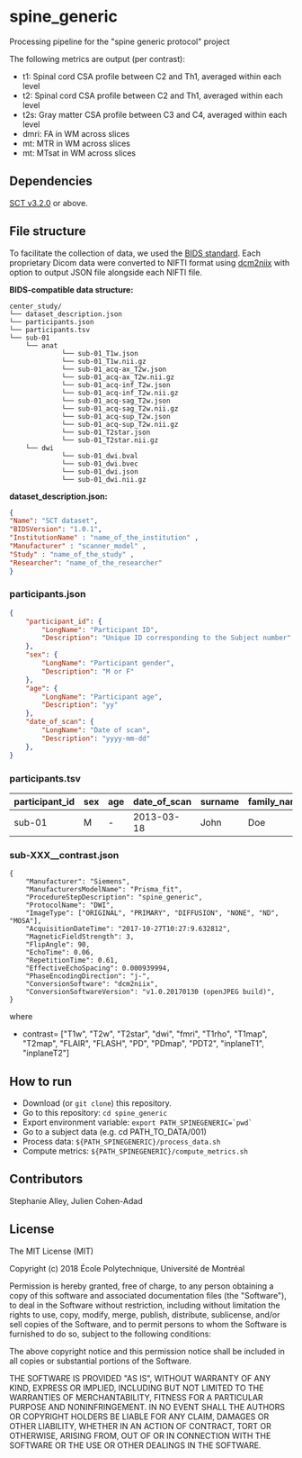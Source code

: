 # spine_generic

Processing pipeline for the "spine generic protocol" project 

The following metrics are output (per contrast):
- t1: Spinal cord CSA profile between C2 and Th1, averaged within each level
- t2: Spinal cord CSA profile between C2 and Th1, averaged within each level
- t2s: Gray matter CSA profile between C3 and C4, averaged within each level
- dmri: FA in WM across slices
- mt: MTR in WM across slices
- mt: MTsat in WM across slices

## Dependencies

[SCT v3.2.0](https://github.com/neuropoly/spinalcordtoolbox/releases/tag/v3.2.0) or above.


## File structure

To facilitate the collection of data, we used the [BIDS standard](http://bids.neuroimaging.io/). Each proprietary Dicom data were converted to NIFTI format using [dcm2niix](https://www.nitrc.org/plugins/mwiki/index.php/dcm2nii:MainPage) with option to output JSON file alongside each NIFTI file. 

**BIDS-compatible data structure:**
~~~
center_study/
└── dataset_description.json
└── participants.json
└── participants.tsv
└── sub-01
    └── anat
             └── sub-01_T1w.json
             └── sub-01_T1w.nii.gz
             └── sub-01_acq-ax_T2w.json
             └── sub-01_acq-ax_T2w.nii.gz
             └── sub-01_acq-inf_T2w.json
             └── sub-01_acq-inf_T2w.nii.gz
             └── sub-01_acq-sag_T2w.json
             └── sub-01_acq-sag_T2w.nii.gz
             └── sub-01_acq-sup_T2w.json
             └── sub-01_acq-sup_T2w.nii.gz
             └── sub-01_T2star.json
             └── sub-01_T2star.nii.gz
    └── dwi
             └── sub-01_dwi.bval
             └── sub-01_dwi.bvec
             └── sub-01_dwi.json
             └── sub-01_dwi.nii.gz
~~~
**dataset_description.json:**
```json
{
"Name": "SCT dataset",
"BIDSVersion": "1.0.1",
"InstitutionName" : "name_of_the_institution" ,
"Manufacturer" : "scanner_model" ,
"Study" : "name_of_the_study" ,
"Researcher": "name_of_the_researcher"
}
```
### participants.json
```json
{
    "participant_id": {
        "LongName": "Participant ID",
        "Description": "Unique ID corresponding to the Subject number"
    },
    "sex": {
        "LongName": "Participant gender",
        "Description": "M or F"
    },
    "age": {
        "LongName": "Participant age",
        "Description": "yy"
    },
    "date_of_scan": {
        "LongName": "Date of scan",
        "Description": "yyyy-mm-dd"
    },
}
```

### participants.tsv

|participant_id|sex|age|date_of_scan|surname|family_name|pathology|data_id|
| --- | --- | --- | --- | --- | --- | --- | --- |
|sub-01|M|-|2013-03-18|John|Doe|HC|amu_2017-virginie_AS|

### sub-XXX__contrast.json
```
{
	"Manufacturer": "Siemens",
	"ManufacturersModelName": "Prisma_fit",
	"ProcedureStepDescription": "spine_generic",
	"ProtocolName": "DWI",
	"ImageType": ["ORIGINAL", "PRIMARY", "DIFFUSION", "NONE", "ND", "MOSA"],
	"AcquisitionDateTime": "2017-10-27T10:27:9.632812",
	"MagneticFieldStrength": 3,
	"FlipAngle": 90,
	"EchoTime": 0.06,
	"RepetitionTime": 0.61,
	"EffectiveEchoSpacing": 0.000939994,
	"PhaseEncodingDirection": "j-",
	"ConversionSoftware": "dcm2niix",
	"ConversionSoftwareVersion": "v1.0.20170130 (openJPEG build)",
}
```

where 

- contrast= ["T1w", "T2w", "T2star", "dwi", "fmri", "T1rho", "T1map", "T2map", "FLAIR", "FLASH", "PD", "PDmap", "PDT2", "inplaneT1", "inplaneT2"]


## How to run

- Download (or `git clone`) this repository.
- Go to this repository: `cd spine_generic`
- Export environment variable: ``` export PATH_SPINEGENERIC=`pwd` ```
- Go to a subject data (e.g. cd PATH_TO_DATA/001)
- Process data: `${PATH_SPINEGENERIC}/process_data.sh`
- Compute metrics: `${PATH_SPINEGENERIC}/compute_metrics.sh`

## Contributors

Stephanie Alley, Julien Cohen-Adad

## License

The MIT License (MIT)

Copyright (c) 2018 École Polytechnique, Université de Montréal

Permission is hereby granted, free of charge, to any person obtaining a copy of this software and associated documentation files (the "Software"), to deal in the Software without restriction, including without limitation the rights to use, copy, modify, merge, publish, distribute, sublicense, and/or sell copies of the Software, and to permit persons to whom the Software is furnished to do so, subject to the following conditions:

The above copyright notice and this permission notice shall be included in all copies or substantial portions of the Software.

THE SOFTWARE IS PROVIDED "AS IS", WITHOUT WARRANTY OF ANY KIND, EXPRESS OR IMPLIED, INCLUDING BUT NOT LIMITED TO THE WARRANTIES OF MERCHANTABILITY, FITNESS FOR A PARTICULAR PURPOSE AND NONINFRINGEMENT. IN NO EVENT SHALL THE AUTHORS OR COPYRIGHT HOLDERS BE LIABLE FOR ANY CLAIM, DAMAGES OR OTHER LIABILITY, WHETHER IN AN ACTION OF CONTRACT, TORT OR OTHERWISE, ARISING FROM, OUT OF OR IN CONNECTION WITH THE SOFTWARE OR THE USE OR OTHER DEALINGS IN THE SOFTWARE.
